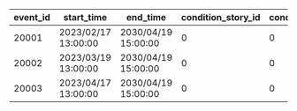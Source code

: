 |event_id|start_time|end_time|condition_story_id|condition_chara_id|condition_main_quest_id|condition_shiori_quest_id|original_event_id|original_start_time|gojuon_order|help_index|
| --- | --- | --- | --- | --- | --- | --- | --- | --- | --- | --- |
|20001|2023/02/17 13:00:00|2030/04/19 15:00:00|0|0|0|0|10001|2021/02/17 23:00:00|5001|1|
|20002|2023/03/19 13:00:00|2030/04/19 15:00:00|0|0|0|0|10002|2021/03/22 23:00:00|8101|1|
|20003|2023/04/17 13:00:00|2030/04/19 15:00:00|0|0|0|0|10003|2021/04/28 23:00:00|201|1|